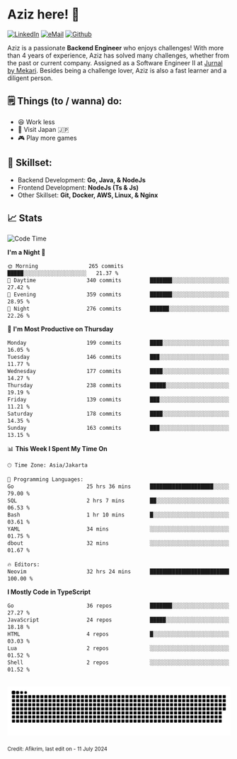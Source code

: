 # Aziz here! 👋

[![LinkedIn](https://img.shields.io/static/v1?message=afikrim&logo=linkedin&label=&color=0077B5&logoColor=white&labelColor=&style=for-the-badge)](https://www.linkedin.com/in/afikrim)
[![eMail](https://img.shields.io/static/v1?message=afikrim10@gmail.com&logo=gmail&label=&color=D14836&logoColor=white&labelColor=&style=for-the-badge)](mailto:afikrim10@gmail.com)
[![Github](https://komarev.com/ghpvc/?username=afikrim&label=Visitors&style=for-the-badge)](https://www.github.com/afikrim)

<!--Introduction-->
Aziz is a passionate **Backend Engineer** who enjoys challenges! With more than 4 years of experience, Aziz has solved many challenges, whether from the past or current company. Assigned as a Software Engineer II at [Jurnal by Mekari](https://jurnal.id). Besides being a challenge lover, Aziz is also a fast learner and a diligent person.

<!--Things TODO-->
## 🗒️ Things (to / wanna) do:

- 😆 Work less
- 🚀 Visit Japan 🇯🇵
- 🎮 Play more games

<!--Skillset-->
## 🏅 Skillset:

- Backend Development: **Go, Java, & NodeJs**
- Frontend Development: **NodeJs (Ts & Js)**
- Other Skillset: **Git, Docker, AWS, Linux, & Nginx**

## 📈 Stats  

<!--START_SECTION:waka-->
![Code Time](http://img.shields.io/badge/Code%20Time-1%2C835%20hrs%2024%20mins-blue)

**I'm a Night 🦉** 

```text
🌞 Morning                265 commits         █████░░░░░░░░░░░░░░░░░░░░   21.37 % 
🌆 Daytime                340 commits         ███████░░░░░░░░░░░░░░░░░░   27.42 % 
🌃 Evening                359 commits         ███████░░░░░░░░░░░░░░░░░░   28.95 % 
🌙 Night                  276 commits         ██████░░░░░░░░░░░░░░░░░░░   22.26 % 
```
📅 **I'm Most Productive on Thursday** 

```text
Monday                   199 commits         ████░░░░░░░░░░░░░░░░░░░░░   16.05 % 
Tuesday                  146 commits         ███░░░░░░░░░░░░░░░░░░░░░░   11.77 % 
Wednesday                177 commits         ████░░░░░░░░░░░░░░░░░░░░░   14.27 % 
Thursday                 238 commits         █████░░░░░░░░░░░░░░░░░░░░   19.19 % 
Friday                   139 commits         ███░░░░░░░░░░░░░░░░░░░░░░   11.21 % 
Saturday                 178 commits         ████░░░░░░░░░░░░░░░░░░░░░   14.35 % 
Sunday                   163 commits         ███░░░░░░░░░░░░░░░░░░░░░░   13.15 % 
```


📊 **This Week I Spent My Time On** 

```text
🕑︎ Time Zone: Asia/Jakarta

💬 Programming Languages: 
Go                       25 hrs 36 mins      ████████████████████░░░░░   79.00 % 
SQL                      2 hrs 7 mins        ██░░░░░░░░░░░░░░░░░░░░░░░   06.53 % 
Bash                     1 hr 10 mins        █░░░░░░░░░░░░░░░░░░░░░░░░   03.61 % 
YAML                     34 mins             ░░░░░░░░░░░░░░░░░░░░░░░░░   01.75 % 
dbout                    32 mins             ░░░░░░░░░░░░░░░░░░░░░░░░░   01.67 % 

🔥 Editors: 
Neovim                   32 hrs 24 mins      █████████████████████████   100.00 % 
```

**I Mostly Code in TypeScript** 

```text
Go                       36 repos            ███████░░░░░░░░░░░░░░░░░░   27.27 % 
JavaScript               24 repos            █████░░░░░░░░░░░░░░░░░░░░   18.18 % 
HTML                     4 repos             █░░░░░░░░░░░░░░░░░░░░░░░░   03.03 % 
Lua                      2 repos             ░░░░░░░░░░░░░░░░░░░░░░░░░   01.52 % 
Shell                    2 repos             ░░░░░░░░░░░░░░░░░░░░░░░░░   01.52 % 
```




<!--END_SECTION:waka-->


<br clear="both">

<div align="center">
  <img src="https://raw.githubusercontent.com/afikrim/afikrim/output/snake.svg" alt="Snake animation" />
</div>


<sub>Credit: Afikrim, last edit on - 11 July 2024</sub>
